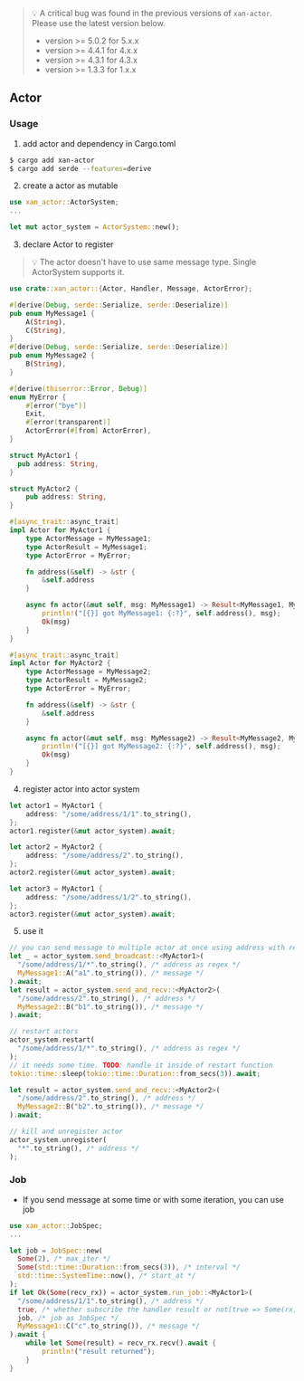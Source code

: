 > :bulb: A critical bug was found in the previous versions of `xan-actor`. Please use the latest version below.
> - version >= 5.0.2 for 5.x.x
> - version >= 4.4.1 for 4.x.x
> - version >= 4.3.1 for 4.3.x
> - version >= 1.3.3 for 1.x.x

## Actor

### Usage

1. add actor and dependency in Cargo.toml

```bash
$ cargo add xan-actor
$ cargo add serde --features=derive
```
2. create a actor as mutable

```rust
use xan_actor::ActorSystem;
...

let mut actor_system = ActorSystem::new();
```

3. declare Actor to register

> :bulb: The actor doesn't have to use same message type. Single ActorSystem supports it.

```rust
use crate::xan_actor::{Actor, Handler, Message, ActorError};

#[derive(Debug, serde::Serialize, serde::Deserialize)]
pub enum MyMessage1 {
    A(String),
    C(String),
}
#[derive(Debug, serde::Serialize, serde::Deserialize)]
pub enum MyMessage2 {
    B(String),
}

#[derive(thiserror::Error, Debug)]
enum MyError {
    #[error("bye")]
    Exit,
    #[error(transparent)]
    ActorError(#[from] ActorError),
}

struct MyActor1 {
  pub address: String,
}

struct MyActor2 {
    pub address: String,
}

#[async_trait::async_trait]
impl Actor for MyActor1 {
    type ActorMessage = MyMessage1;
    type ActorResult = MyMessage1;
    type ActorError = MyError;

    fn address(&self) -> &str {
        &self.address
    }

    async fn actor(&mut self, msg: MyMessage1) -> Result<MyMessage1, MyError> {
        println!("[{}] got MyMessage1: {:?}", self.address(), msg);
        Ok(msg)
    }
}

#[async_trait::async_trait]
impl Actor for MyActor2 {
    type ActorMessage = MyMessage2;
    type ActorResult = MyMessage2;
    type ActorError = MyError;

    fn address(&self) -> &str {
        &self.address
    }

    async fn actor(&mut self, msg: MyMessage2) -> Result<MyMessage2, MyError> {
        println!("[{}] got MyMessage2: {:?}", self.address(), msg);
        Ok(msg)
    }
}
```

4. register actor into actor system

```rust
let actor1 = MyActor1 {
    address: "/some/address/1/1".to_string(),
};
actor1.register(&mut actor_system).await;

let actor2 = MyActor2 {
    address: "/some/address/2".to_string(),
};
actor2.register(&mut actor_system).await;

let actor3 = MyActor1 {
    address: "/some/address/1/2".to_string(),
};
actor3.register(&mut actor_system).await;
```

5. use it

```rust
// you can send message to multiple actor at once using address with regex
let _ = actor_system.send_broadcast::<MyActor1>(
  "/some/address/1/*".to_string(), /* address as regex */
  MyMessage1::A("a1".to_string()), /* message */
).await;
let result = actor_system.send_and_recv::<MyActor2>(
  "/some/address/2".to_string(), /* address */
  MyMessage2::B("b1".to_string()), /* message */
).await;

// restart actors
actor_system.restart(
  "/some/address/1/*".to_string(), /* address as regex */
);
// it needs some time. TODO: handle it inside of restart function
tokio::time::sleep(tokio::time::Duration::from_secs(3)).await;

let result = actor_system.send_and_recv::<MyActor2>(
  "/some/address/2".to_string(), /* address */
  MyMessage2::B("b2".to_string()), /* message */
).await;

// kill and unregister actor
actor_system.unregister(
  "*".to_string(), /* address */
);
```

### Job

- If you send message at some time or with some iteration, you can use job

```rust
use xan_actor::JobSpec;
...

let job = JobSpec::new(
  Some(2), /* max_iter */
  Some(std::time::Duration::from_secs(3)), /* interval */
  std::time::SystemTime::now(), /* start_at */
);
if let Ok(Some(recv_rx)) = actor_system.run_job::<MyActor1>(
  "/some/address/1/1".to_string(), /* address */
  true, /* whether subscribe the handler result or not(true => Some(rx)) */
  job, /* job as JobSpec */
  MyMessage1::C("c".to_string()), /* message */
).await {
    while let Some(result) = recv_rx.recv().await {
        println!("result returned");
    }
}
```

